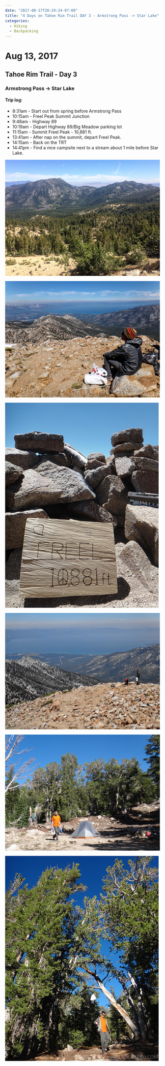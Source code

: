 ```yaml
---
date: "2017-08-17T20:29:34-07:00"
title: "4 Days on Tahoe Rim Trail DAY 3 - Armstrong Pass -> Star Lake"
categories:
  - Hiking
  - Backpacking
---
```

# Aug 13, 2017
## Tahoe Rim Trail - Day 3
### Armstrong Pass -> Star Lake

#### Trip log:

* 8:31am - Start out from spring before Armstrong Pass
* 10:15am - Freel Peak Summit Junction
* 9:48am - Highway 89
* 10:19am - Depart Highway 89/Big Meadow parking lot
* 11:15am - Summit Freel Peak - 10,881 ft.
* 13:41am - After nap on the summit, depart Freel Peak.
* 14:15am - Back on the TRT
* 14:41pm - Find a nice campsite next to a stream about 1 mile before Star Lake.

<!--more-->

![4 Days on Tahoe Rim Trail DAY 3 - Armstrong Pass -> Star Lake](/img/uploads/trtday3b.jpg)


![4 Days on Tahoe Rim Trail DAY 3 - Armstrong Pass -> Star Lake](/img/uploads/trtday3c.jpg)

![4 Days on Tahoe Rim Trail DAY 3 - Armstrong Pass -> Star Lake](/img/uploads/trtday3d.jpg)

![4 Days on Tahoe Rim Trail DAY 3 - Armstrong Pass -> Star Lake](/img/uploads/trtday3e.jpg)

![4 Days on Tahoe Rim Trail DAY 3 - Armstrong Pass -> Star Lake](/img/uploads/trtday3f.jpg)

![4 Days on Tahoe Rim Trail DAY 3 - Armstrong Pass -> Star Lake](/img/uploads/trtday3g.jpg)
